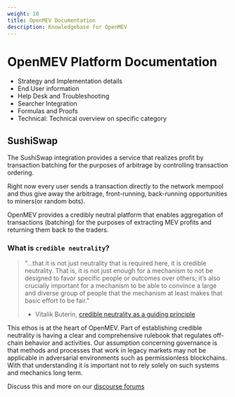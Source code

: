 ```yaml
---
weight: 10
title: OpenMEV Documentation
description: Knowledgebase for OpenMEV
---
```



# OpenMEV Platform Documentation

- Strategy and Implementation details
- End User information
- Help Desk and Troubleshooting
- Searcher Integration
- Formulas and Proofs
- Technical: Technical overview on specific category

## SushiSwap

The SushiSwap integration provides a service that realizes profit by transaction
batching for the purposes of arbitrage by controlling transaction ordering.

Right now every user sends a transaction directly to the network mempool and
thus give away the arbitrage, front-running, back-running opportunities to
miners(or random bots).

OpenMEV provides a credibly neutral platform that enables aggregation of
transactions (batching) for the purposes of extracting MEV profits and returning
them back to the traders.

### What is `credible neutrality`?

> "...that it is not just neutrality that is required here, it is credible
> neutrality. That is, it is not just enough for a mechanism to not be designed
> to favor specific people or outcomes over others; it’s also crucially
> important for a mechanism to be able to convince a large and diverse group of
> people that the mechanism at least makes that basic effort to be fair."
>
> - Vitalik Buterin,
>   [credible neutrality as a guiding principle](https://nakamoto.com/credible-neutrality/)

This ethos is at the heart of OpenMEV. Part of establishing credible neutrality
is having a clear and comprehensive rulebook that regulates off-chain behavior
and activities. Our assumption concerning governance is that methods and
processes that work in legacy markets may not be applicable in adversarial
environments such as permissionless blockchains. With that understanding it is
important not to rely solely on such systems and mechanics long term.

Discuss this and more on our
[discourse forums](https://forums.manifoldfinance.com)
